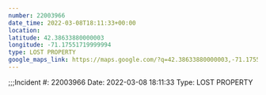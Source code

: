```yaml
---
number: 22003966
date_time: 2022-03-08T18:11:33+00:00
location: 
latitude: 42.38633880000003
longitude: -71.17551719999994
type: LOST PROPERTY
google_maps_link: https://maps.google.com/?q=42.38633880000003,-71.17551719999994
---
```


;;;Incident #: 22003966  Date: 2022-03-08 18:11:33   Type: LOST PROPERTY
